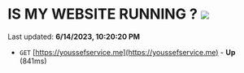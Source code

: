 # IS MY WEBSITE RUNNING ? [![](https://img.shields.io/static/v1?label=Sponsor&message=%E2%9D%A4&logo=GitHub&color=%23fe8e86)](https://github.com/sponsors/<username>)

Last updated: **6/14/2023, 10:20:20 PM**

- `GET` [https://youssefservice.me](https://youssefservice.me) - **Up** (841ms)
